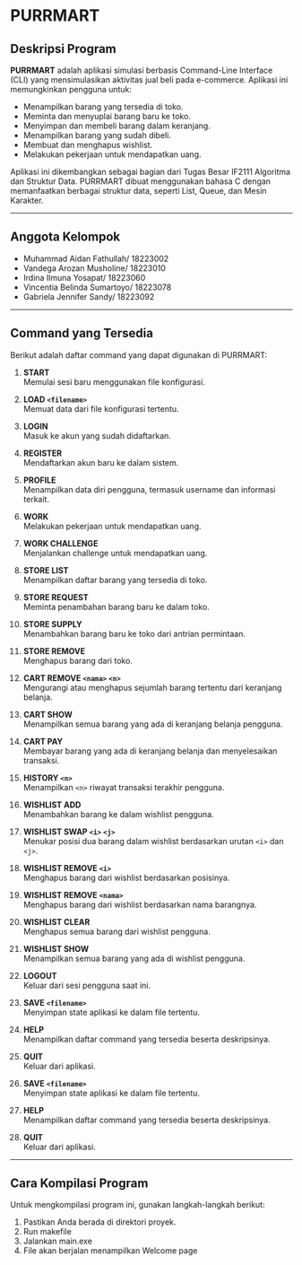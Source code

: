 # PURRMART

## Deskripsi Program
**PURRMART** adalah aplikasi simulasi berbasis Command-Line Interface (CLI) yang mensimulasikan aktivitas jual beli pada e-commerce. Aplikasi ini memungkinkan pengguna untuk:
- Menampilkan barang yang tersedia di toko.
- Meminta dan menyuplai barang baru ke toko.
- Menyimpan dan membeli barang dalam keranjang.
- Menampilkan barang yang sudah dibeli.
- Membuat dan menghapus wishlist.
- Melakukan pekerjaan untuk mendapatkan uang.

Aplikasi ini dikembangkan sebagai bagian dari Tugas Besar IF2111 Algoritma dan Struktur Data. PURRMART dibuat menggunakan bahasa C dengan memanfaatkan berbagai struktur data, seperti List, Queue, dan Mesin Karakter.

---

## Anggota Kelompok
- Muhammad Aidan Fathullah/ 18223002
- Vandega Arozan Musholine/ 18223010
- Irdina Ilmuna Yosapat/ 18223060
- Vincentia Belinda Sumartoyo/ 18223078
- Gabriela Jennifer Sandy/ 18223092

---

## Command yang Tersedia
Berikut adalah daftar command yang dapat digunakan di PURRMART:

1. **START**  
   Memulai sesi baru menggunakan file konfigurasi.

2. **LOAD `<filename>`**  
   Memuat data dari file konfigurasi tertentu.

3. **LOGIN**  
   Masuk ke akun yang sudah didaftarkan.

4. **REGISTER**  
   Mendaftarkan akun baru ke dalam sistem.

5. **PROFILE**  
   Menampilkan data diri pengguna, termasuk username dan informasi terkait.

7. **WORK**  
   Melakukan pekerjaan untuk mendapatkan uang.

8. **WORK CHALLENGE**  
   Menjalankan challenge untuk mendapatkan uang.

9. **STORE LIST**  
   Menampilkan daftar barang yang tersedia di toko.

10. **STORE REQUEST**  
   Meminta penambahan barang baru ke dalam toko.

11. **STORE SUPPLY**  
   Menambahkan barang baru ke toko dari antrian permintaan.

12. **STORE REMOVE**  
    Menghapus barang dari toko.


12. **CART REMOVE `<nama>` `<n>`**  
    Mengurangi atau menghapus sejumlah barang tertentu dari keranjang belanja.

13. **CART SHOW**  
    Menampilkan semua barang yang ada di keranjang belanja pengguna.

14. **CART PAY**  
    Membayar barang yang ada di keranjang belanja dan menyelesaikan transaksi.

15. **HISTORY `<n>`**  
    Menampilkan `<n>` riwayat transaksi terakhir pengguna.

16. **WISHLIST ADD**  
    Menambahkan barang ke dalam wishlist pengguna.

17. **WISHLIST SWAP `<i>` `<j>`**  
    Menukar posisi dua barang dalam wishlist berdasarkan urutan `<i>` dan `<j>`.

18. **WISHLIST REMOVE `<i>`**  
    Menghapus barang dari wishlist berdasarkan posisinya.

19. **WISHLIST REMOVE `<nama>`**  
    Menghapus barang dari wishlist berdasarkan nama barangnya.

20. **WISHLIST CLEAR**  
    Menghapus semua barang dari wishlist pengguna.

21. **WISHLIST SHOW**  
    Menampilkan semua barang yang ada di wishlist pengguna.

22. **LOGOUT**  
    Keluar dari sesi pengguna saat ini.

23. **SAVE `<filename>`**  
    Menyimpan state aplikasi ke dalam file tertentu.

24. **HELP**  
    Menampilkan daftar command yang tersedia beserta deskripsinya.

25. **QUIT**  
    Keluar dari aplikasi.

26. **SAVE `<filename>`**  
    Menyimpan state aplikasi ke dalam file tertentu.

27. **HELP**  
    Menampilkan daftar command yang tersedia beserta deskripsinya.

28. **QUIT**  
    Keluar dari aplikasi.

---

## Cara Kompilasi Program
Untuk mengkompilasi program ini, gunakan langkah-langkah berikut:

1. Pastikan Anda berada di direktori proyek.
2. Run makefile
3. Jalankan main.exe 
4. File akan berjalan menampilkan Welcome page
